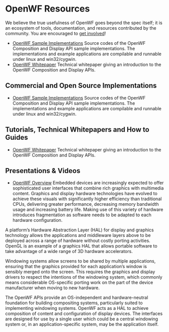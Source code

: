 # OpenWF Resources

We believe the true usefulness of OpenWF goes beyond the spec itself; it is an ecosystem of tools, documentation, and resources contributed by the community. You are encouraged to [get involved](https://github.com/KhronosGroup/Khronosdotorg)!

* [OpenWF Sample Implementations](http://www.khronos.org/registry/wf/) Source codes of the OpenWF Composition and Display API sample implementations. The implementations and example applications are compilable and runnable under linux and win32/cygwin.
* [OpenWF Whitepaper](/assets/uploads/apis/OpenWF_Whitepaper_Dec_2011.pdf) Technical whitepaper giving an introduction to the OpenWF Composition and Display APIs.

## Commercial and Open Source Implementations
* [OpenWF Sample Implementations](http://www.khronos.org/registry/wf/) Source codes of the OpenWF Composition and Display API sample implementations. The implementations and example applications are compilable and runnable under linux and win32/cygwin.

## Tutorials, Technical Whitepapers and How to Guides
* [OpenWF Whitepaper](/assets/uploads/apis/OpenWF_Whitepaper_Dec_2011.pdf) Technical whitepaper giving an introduction to the OpenWF Composition and Display APIs.

## Presentations & Videos
* [OpenWF Overview](/assets/uploads/developers/library/overview/OpenWF-Overview_v1_0.pdf)
Embedded devices are increasingly expected to offer sophisticated user interfaces that combine rich graphics with multimedia content. Graphics and display hardware technologies have evolved to achieve these visuals with significantly higher efficiency than traditional CPUs, delivering greater performance, decreasing memory bandwidth usage and increasing battery life. Making use of this variety of hardware introduces fragmentation as software needs to be adapted to each hardware configuration.

A platform’s Hardware Abstraction Layer (HAL) for display and graphics technology allows the applications and middleware layers above to be deployed across a range of hardware without costly porting activities. OpenGL is an example of a graphics HAL that allows portable software to take advantage of a wide range of 3D hardware accelerators.

Windowing systems allow screens to be shared by multiple applications, ensuring that the graphics provided for each application’s window is sensibly merged onto the screen. This requires the graphics and display drivers to respect the intentions of the windowing system, which commonly means considerable OS-specific porting work on the part of the device manufacturer when moving to new hardware.

The OpenWF APIs provide an OS-independent and hardware-neutral foundation for building compositing systems, particularly suited to implementing windowing systems. OpenWF acts as a HAL to achieve composition of content and configuration of display devices. The interfaces are designed for use by a single user which could be a central windowing system or, in an application-specific system, may be the application itself.

